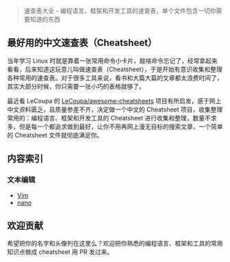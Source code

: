 > 速查表大全 - 编程语言、框架和开发工具的速查表，单个文件包含一切你需要知道的东西

## 最好用的中文速查表（Cheatsheet）

当年学习 Linux 时就是靠着一张常用命令小卡片，敲啥命令忘记了，经常拿起来看看，后来知道这玩意儿叫做速查表（Cheatsheet），于是开始有意识收集和整理各种常用的速查表。对于很多工具来说，看书和大篇大篇的文章都太浪费时间了，其实大部分时候，你只需要一张小巧的表格就够了。

最近看 LeCoupa 的 [LeCoupa/awesome-cheatsheets](https://github.com/LeCoupa/awesome-cheatsheets) 项目有所启发，感于网上中文资料匮乏，且质量参差不齐，决定做一个中文的 Cheatsheet 项目，收集整理常用的：编程语言、框架和开发工具的 Cheatsheet 进行收集和整理，数量不求多，但是每一个都追求做到最好，让你不用再网上漫无目标的搜索文章，一个简单的 Cheatsheet 文件就彻底满足你。


## 内容索引

### 文本编辑

- [Vim](editors/vim.txt)
- [nano](editors/nano.txt)

## 欢迎贡献

希望把你的名字和头像列在这里么？欢迎把你熟悉的编程语言、框架和工具的常用知识点做成 cheatsheet 用 PR 发过来。